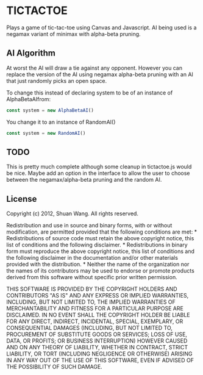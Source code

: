 TICTACTOE
===============

Plays a game of tic-tac-toe using Canvas and Javascript. AI being used is a negamax variant of minimax with alpha-beta pruning.

AI Algorithm
------------
At worst the AI will draw a tie against any opponent. However you can replace the version of the AI using negamax alpha-beta pruning with an AI that just randomly picks an open space.

To change this instead of declaring system to be of an instance of AlphaBetaAIfrom:

```js
const system = new AlphaBetaAI()
```

You change it to an instance of RandomAI()

```js
const system = new RandomAI()
```

TODO
------------
This is pretty much complete although some cleanup in tictactoe.js would be nice. Maybe add an option in the interface to allow the user to choose between the negamax/alpha-beta pruning and the random AI.

License
------------
Copyright (c) 2012, Shuan Wang.
All rights reserved.

Redistribution and use in source and binary forms, with or without
modification, are permitted provided that the following conditions are met:
    * Redistributions of source code must retain the above copyright
      notice, this list of conditions and the following disclaimer.
    * Redistributions in binary form must reproduce the above copyright
      notice, this list of conditions and the following disclaimer in the
      documentation and/or other materials provided with the distribution.
    * Neither the name of the organization nor the
      names of its contributors may be used to endorse or promote products
      derived from this software without specific prior written permission.

THIS SOFTWARE IS PROVIDED BY THE COPYRIGHT HOLDERS AND CONTRIBUTORS "AS IS" AND
ANY EXPRESS OR IMPLIED WARRANTIES, INCLUDING, BUT NOT LIMITED TO, THE IMPLIED
WARRANTIES OF MERCHANTABILITY AND FITNESS FOR A PARTICULAR PURPOSE ARE
DISCLAIMED. IN NO EVENT SHALL THE COPYRIGHT HOLDER BE LIABLE FOR ANY
DIRECT, INDIRECT, INCIDENTAL, SPECIAL, EXEMPLARY, OR CONSEQUENTIAL DAMAGES
(INCLUDING, BUT NOT LIMITED TO, PROCUREMENT OF SUBSTITUTE GOODS OR SERVICES;
LOSS OF USE, DATA, OR PROFITS; OR BUSINESS INTERRUPTION) HOWEVER CAUSED AND
ON ANY THEORY OF LIABILITY, WHETHER IN CONTRACT, STRICT LIABILITY, OR TORT
(INCLUDING NEGLIGENCE OR OTHERWISE) ARISING IN ANY WAY OUT OF THE USE OF THIS
SOFTWARE, EVEN IF ADVISED OF THE POSSIBILITY OF SUCH DAMAGE.
